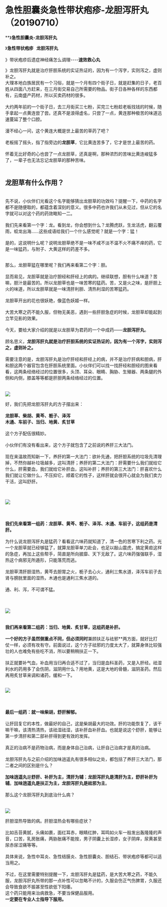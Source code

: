 # 急性胆囊炎急性带状疱疹-龙胆泻肝丸（20190710）

**》**急性胆囊炎-**龙胆泻肝丸****

》**急性带状疱疹   **龙胆泻肝丸**<br />
<br />**》带状疱疹后遗症神经痛怎么调理----****速效救心丸****

》龙胆泻肝丸就是治疗肝胆系统的实证热证的，因为有一个泻字，实则泻之，虚则补之。<br />大理本地白族居民有一个习俗，就是一个月有四个街子日，就是赶集的日子，老百姓从四面八方赶来，在三月街交易自己所需要的物品。街子日各种各样的东西都有，云南盛产药材，所以买卖药材的很多。<br /> <br />大约两年前的一个街子日，去三月街买三七粉，买完三七粉趁老板找钱的时候，随手拿起一点黄连尝了尝。还真不是浪得虚名，只尝了一点，黄连那种极苦的味道迅速蔓延了整个口腔。<br /> <br />漫不经心一问，这个黄连大概是世上最苦的草药了吧？<br /> <br />老板摇了摇头，指了指旁边的**龙胆草**，它比黄连苦多了，它才是世上最苦的药。<br /> <br />怀着无比好奇的心也尝了一点龙胆草，还真是啊，那种浓烈的苦味比黄连峻猛多了，一辈子也无法忘记龙胆草的那种苦味。<br /> 
<a name="1R7OK"></a>
## 龙胆草有什么作用？
 <br />先不说，小伙伴们光看这个名字能够猜出龙胆草的功效吗？提醒一下，中药的名字都不是随便取的，都蕴含着深刻的意义。很多中药也许我们从未见过，但从它的名字就可以对这个药的药效略知一二。<br /> <br />我们先来看第一个字：龙。看到龙，你会想到什么？龙腾虎跃，生龙活虎，翻云覆雨，蛟龙出海……这些成语给我们一个什么感觉呢？就是一个字：猛！<br /> <br />是的，这说明什么呢？说明龙胆草绝不是一味不咸不淡不温不火不痛不痒的药，它是一味猛药，与附子、大黄这样的药差不多。<br /> <br />


那么，龙胆草猛在哪里呢？我们再来看第二个字：胆。<br /> <br />显而易见，龙胆草就是治疗胆经和肝经上的病的。继续联想，胆有什么味道？苦嘛，胆汁是最苦的。所以龙胆草也是一味苦寒的猛药。苦，又是火之味，是肝胆上火的味道，所以龙胆草就是一味清肝利胆、清热利湿的苦寒猛药。<br /> <br />龙胆草开出的花也很妖艳，像蓝色妖姬一样。<br /> <br />大苦大寒之药不能久服，但物无美恶，遇到一些肝胆急症的时候，龙胆草却能起到立竿见影的效果。<br /> <br />今天，要给大家介绍的就是以龙胆草为君药的一个中成药——**龙胆泻肝丸**。<br /> <br />顾名思义，**龙胆泻肝丸就是治疗肝胆系统的实证热证的，因为有一个泻字，实则泻之，虚则补之。**<br /> <br />需要注意的是，龙胆泻肝丸是治疗肝经和肝经上的病，并不是治疗肝病和胆病，肝和胆这两个器官包含在肝胆系统里面。小伙伴们可以找一找肝经和胆经的图来看看，这两条经络经过的位置很多，头顶、耳朵、眼睛、胸胁、生殖器、两条腿的外侧和内侧，膝盖等等都是肝胆两条经络经过的位置。<br /> <br />
<br />![](https://cdn.nlark.com/yuque/0/2019/webp/101800/1564031190242-ecd50160-66ba-4178-951a-46144b368fdf.webp#align=left&display=inline&height=170&originHeight=674&originWidth=554&size=0&status=done&width=140)<br />


好，我们先把龙胆泻肝丸的方子摆出来：<br /> <br />**龙胆草、柴胡、黄芩、栀子、泽泻**<br />**木通、车前子、当归、地黄、炙甘草**<br /> <br />这个方子配伍很精妙。<br /> <br />小伙伴们有没有看出来，这个方子就包含了之前说的养肝三大法门。<br /> <br />现在来温故而知新一下，养肝的第一大法门：欲补先通，把肝胆系统的垃圾先清理掉，不然你越补垃圾越多，这叫清肝；养肝的第二大法门：肝需要什么我们就给它什么，肝需要血，我们就给它补肝血，这叫补肝；养肝的第三大法门：肝喜欢什么我们就让它做什么，不压抑它，顺着它的性子，这样肝就会很开心就会为我们卖力干活，这叫舒肝。

 <br />
<br />![](https://cdn.nlark.com/yuque/0/2019/webp/101800/1564031190236-f639f28f-640b-4af4-b355-533db841c8ab.webp#align=left&display=inline&height=124&originHeight=619&originWidth=700&size=0&status=done&width=140)<br />
<br />**<br />**<br />**我们先来看第一组药：龙胆草、黄芩、栀子、泽泻、木通、车前子，这组药是清肝。**<br /> <br />为什么说龙胆泻肝丸是猛药？看看这六味药就知道了，清一色的苦寒下利之药。光一个龙胆草就已经够猛了，就算龙胆草单刀赴会，也足以敲山震虎，搞定黄疸这样的急症，再加上这些帮手，简直是所向披靡、天下无敌了。这六味药强强联手，湿热这个病邪无所遁形，只能落荒而逃。<br /> <br />龙胆草清肝胆湿热，黄芩去胆胃之火，栀子去心火，通利三焦水道，泽泻车前子去肾与膀胱里面的湿热，木通也是通利三焦水道的。<br /> <br />通、利、泻，不可谓不猛。<br /> <br /> <br />
<br />![](https://cdn.nlark.com/yuque/0/2019/webp/101800/1564031190256-c3d2dc61-85d1-46cd-a9fa-d53cea2e3f59.webp#align=left&display=inline&height=105&originHeight=750&originWidth=1000&size=0&status=done&width=140)<br />
<br />**<br />**我们再来看第二组药：当归、地黄、炙甘草，这组药是补肝。**<br /> <br />一个好的方子虽然侧重点不同，但必须同时**兼顾扶正与祛邪**两方面，就好比打仗一样，必须有攻有守。前面说过，这个方子祛邪的力度太大了，就算身体比较强壮的人也难免有些吃不消，所以要稍稍扶正一下。<br /> <br />扶正就要补气血，补血用当归再合适不过了，当归是血科圣药，又是入肝经。祛湿利水的药用多了会伤阴，滋阴用什么？用地黄，这是大地的骨髓，滋阴圣药。然后再用炙甘草来调和诸药，缓和一下。<br /> 

![](https://cdn.nlark.com/yuque/0/2019/webp/101800/1564031190258-d06d1deb-c12e-4061-8dc8-b2db3c426565.webp#align=left&display=inline&height=106&originHeight=543&originWidth=718&size=0&status=done&width=140)<br />
<br />**<br />**<br />**最后一组药：就一味柴胡，舒肝解郁。**<br /> <br />让肝回复它的本性，做最好的自己，这是柴胡最大的功效。肝的功能恢复了，该干嘛干嘛，该清热清热，该祛湿祛湿，该补肝血补肝血。也就是说这个舒肝，能够让第一步清肝和第二部补肝得到更有效的发挥。<br /> <br />真正的治病不是药物治病，而是身体自己治病，让肝自己治病才是真的治病。<br /> <br />龙胆泻肝丸与之前介绍的加味逍遥丸有很多相似之处，都包括了养肝三大法门，那二者之间的区别是什么？<br /> <br />**加味逍遥丸**是**舒肝、补肝为主，清肝为辅**；**龙胆泻肝丸是清肝为主，舒肝补肝为辅**。**加味逍遥丸是扶正为主，龙胆泻肝丸是祛邪为主**。<br /> <br />那么这个龙胆泻肝丸到底治什么病？<br /> <br />
<br />![](https://cdn.nlark.com/yuque/0/2019/webp/101800/1564031190248-d1d3dc33-0359-40c9-922e-14e6853b3e86.webp#align=left&display=inline&height=140&originHeight=800&originWidth=800&size=0&status=done&width=140)<br />


肝胆湿热导致的病。肝胆湿热会有哪些症状？<br /> <br />比如舌苔黄腻，头痛如裹，面红耳赤，眼睛红肿，耳鸣如火车一般发出轰隆隆的声音，口苦，乳房胀痛，两胁胀痛不能按，男子阴囊上长湿疹，女子阴痒，尿黄甚至尿赤尿涩痛等等。<br /> <br />具体来说，急性中耳炎、急性结膜炎、急性胆囊炎、胆结石、带状疱疹等都可以适当用之。<br /> <br />不过，在这里需要特别提醒一下，龙胆泻肝丸是猛药，是大苦大寒之药，不能久服，龙胆泻肝丸所带的那一点补性可以忽略不计的，久服会伤正气伤脾胃，久服还会导致食欲不振甚至性欲低下阳痿。<br />这个药只能用来治病救急，不要当保健品服用。<br />**一定要在专业人士指导下服用。**
